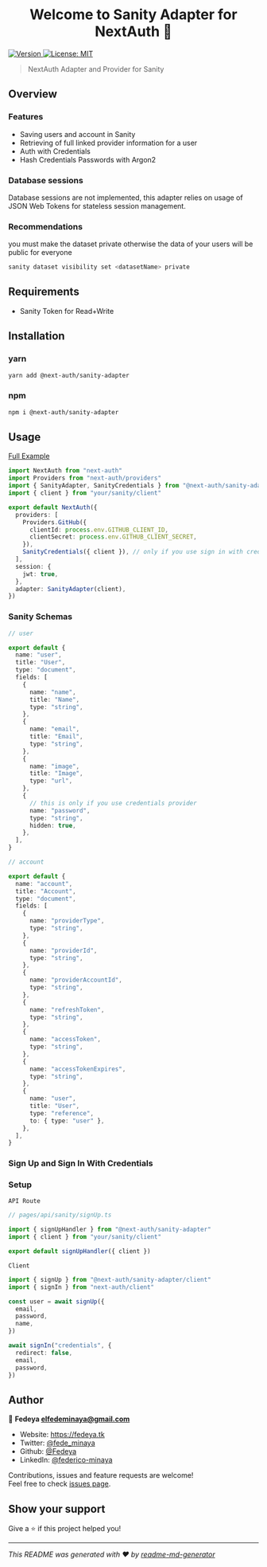 <h1 align="center">Welcome to Sanity Adapter for NextAuth 👋</h1>
<p>
  <a href="https://www.npmjs.com/package/@next-auth/sanity-adapter" target="_blank">
    <img alt="Version" src="https://img.shields.io/npm/v/@next-auth/sanity-adapter.svg">
  </a>
  <a href="#" target="_blank">
    <img alt="License: MIT" src="https://img.shields.io/badge/License-MIT-yellow.svg" />
  </a>
</p>

> NextAuth Adapter and Provider for Sanity

## Overview

### Features

- Saving users and account in Sanity
- Retrieving of full linked provider information for a user
- Auth with Credentials
- Hash Credentials Passwords with Argon2

### Database sessions

Database sessions are not implemented, this adapter relies on usage of JSON Web Tokens for stateless session management.

### Recommendations

you must make the dataset private otherwise the data of your users will be public for everyone

```sh
sanity dataset visibility set <datasetName> private
```

## Requirements

- Sanity Token for Read+Write

## Installation

### yarn

```sh
yarn add @next-auth/sanity-adapter
```

### npm

```sh
npm i @next-auth/sanity-adapter
```

## Usage

[Full Example](https://github.com/nextauthjs/adapters/tree/canary/packages/sanity/examples/full-example)

```ts
import NextAuth from "next-auth"
import Providers from "next-auth/providers"
import { SanityAdapter, SanityCredentials } from "@next-auth/sanity-adapter"
import { client } from "your/sanity/client"

export default NextAuth({
  providers: [
    Providers.GitHub({
      clientId: process.env.GITHUB_CLIENT_ID,
      clientSecret: process.env.GITHUB_CLIENT_SECRET,
    }),
    SanityCredentials({ client }), // only if you use sign in with credentials
  ],
  session: {
    jwt: true,
  },
  adapter: SanityAdapter(client),
})
```

### Sanity Schemas

```ts
// user

export default {
  name: "user",
  title: "User",
  type: "document",
  fields: [
    {
      name: "name",
      title: "Name",
      type: "string",
    },
    {
      name: "email",
      title: "Email",
      type: "string",
    },
    {
      name: "image",
      title: "Image",
      type: "url",
    },
    {
      // this is only if you use credentials provider
      name: "password",
      type: "string",
      hidden: true,
    },
  ],
}
```

```ts
// account

export default {
  name: "account",
  title: "Account",
  type: "document",
  fields: [
    {
      name: "providerType",
      type: "string",
    },
    {
      name: "providerId",
      type: "string",
    },
    {
      name: "providerAccountId",
      type: "string",
    },
    {
      name: "refreshToken",
      type: "string",
    },
    {
      name: "accessToken",
      type: "string",
    },
    {
      name: "accessTokenExpires",
      type: "string",
    },
    {
      name: "user",
      title: "User",
      type: "reference",
      to: { type: "user" },
    },
  ],
}
```

### Sign Up and Sign In With Credentials

### Setup

`API Route`

```ts
// pages/api/sanity/signUp.ts

import { signUpHandler } from "@next-auth/sanity-adapter"
import { client } from "your/sanity/client"

export default signUpHandler({ client })
```

`Client`

```ts
import { signUp } from "@next-auth/sanity-adapter/client"
import { signIn } from "next-auth/client"

const user = await signUp({
  email,
  password,
  name,
})

await signIn("credentials", {
  redirect: false,
  email,
  password,
})
```

## Author

👤 **Fedeya <elfedeminaya@gmail.com>**

- Website: https://fedeya.tk
- Twitter: [@fede_minaya](https://twitter.com/fede_minaya)
- Github: [@Fedeya](https://github.com/Fedeya)
- LinkedIn: [@federico-minaya](https://linkedin.com/in/federico-minaya)

Contributions, issues and feature requests are welcome!<br />Feel free to check [issues page](https://github.com/nextauthjs/adapters/issues).

## Show your support

Give a ⭐️ if this project helped you!

---

_This README was generated with ❤️ by [readme-md-generator](https://github.com/kefranabg/readme-md-generator)_
